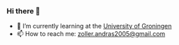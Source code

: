 ### Hi there 👋
<!--- My name is András Zoller! I am a very ambitious 19-year-old student, who wants to be either a data scientist or a researcher.
My holy grail is making the world more livable and easier. Not least, my philosophy is rooted in open-source software, 
therefore I love 🐧[Linux](https://en.wikipedia.org/wiki/Linux)!-->

- 🌱 I’m currently learning at the [University of Groningen](https://www.rug.nl)
- 📫 How to reach me: <zoller.andras2005@gmail.com>
